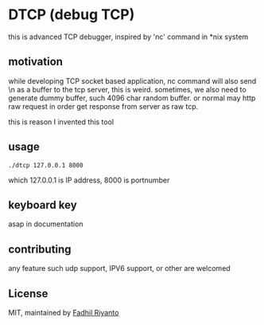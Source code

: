 # DTCP (debug TCP)

this is advanced TCP debugger, inspired by 'nc' command in
*nix system

## motivation
while developing TCP socket based application, nc command will also send \n as a buffer to the tcp server, this is weird.
sometimes, we also need to generate dummy buffer, such 4096 char random buffer. or normal may http raw request in order get response from server as raw tcp.

this is reason I invented this tool

## usage
`./dtcp 127.0.0.1 8000`

which 127.0.0.1 is IP address, 8000 is portnumber

## keyboard key
asap in documentation

## contributing
any feature such udp support, IPV6 support, or other are welcomed

## License
MIT, maintained by <a href="https://github.com/fadhil-riyanto/">Fadhil Riyanto</a>